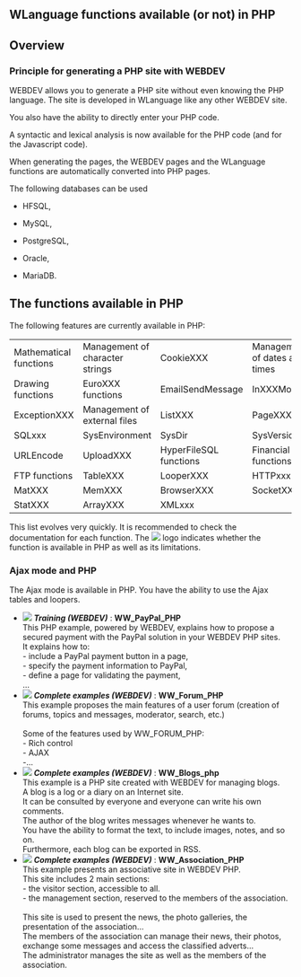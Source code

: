 


## WLanguage functions available (or not) in PHP
			



<a name="NOTE1"></a>
<a name="NOTE1_1"></a>


## Overview
<a name="overview_ELTTEXTE000171"></a>


### Principle for generating a PHP site with WEBDEV
<a name="principle_for_generating_php_site_with_webdev_ELTPARAGRAPHE000011"></a>

WEBDEV allows you to generate a PHP site without even knowing the PHP language. The site is developed in WLanguage like any other WEBDEV site.

You also have the ability to directly enter your PHP code.

A syntactic and lexical analysis is now available for the PHP code (and for the Javascript code).

When generating the pages, the WEBDEV pages and the WLanguage functions are automatically converted into PHP pages.



The following databases can be used

- HFSQL, 

- MySQL,

- PostgreSQL,

- Oracle,

- MariaDB.






<a name="NOTE2"></a>
<a name="NOTE2_1"></a>


## The functions available in PHP
<a name="the_functions_available_php_ELTTEXTE000244"></a>
The following features are currently available in PHP:  


|   |   |   |   |
| --- | --- | --- | --- |
| Mathematical functions | Management of character strings | CookieXXX | Management of dates and times |
| Drawing functions | EuroXXX functions | EmailSendMessage | InXXXMode |
| ExceptionXXX | Management of external files | ListXXX | PageXXX |
| SQLxxx | SysEnvironment | SysDir | SysVersion |
| URLEncode | UploadXXX | HyperFileSQL functions | Financial functions |
| FTP functions | TableXXX | LooperXXX | HTTPxxx |
| MatXXX | MemXXX | BrowserXXX | SocketXXX |
| StatXXX | ArrayXXX | XMLxxx |   |


This list evolves very quickly. It is recommended to check the documentation for each function. The ![](https://doc.pcsoft.fr/en-US/images/image.awp?langid=3&name=menu_btn_php_1.gif)
 logo indicates whether the function is available in PHP as well as its limitations.
<a name="NOTE2_2"></a>


### Ajax mode and PHP
<a name="ajax_mode_and_php_ELTPARAGRAPHE000120"></a>

The Ajax mode is available in PHP. You have the ability to use the Ajax tables and loopers.  


- ![](https://doc.pcsoft.fr/en-US/images/image.awp?langid=3&name=WW_PayPal_PHP.gif) ***Training (WEBDEV)*** : **WW_PayPal_PHP** <br>This PHP example, powered by WEBDEV, explains how to propose a secured payment with the PayPal solution in your WEBDEV PHP sites.<br>It explains how to:<br>- include a PayPal payment button in a page, <br>- specify the payment information to PayPal, <br>- define a page for validating the payment, <br>...
- ![](https://doc.pcsoft.fr/en-US/images/image.awp?langid=3&name=WW_Forum_PHP.gif) ***Complete examples (WEBDEV)*** : **WW_Forum_PHP** <br>This example proposes the main features of a user forum (creation of forums, topics and messages, moderator, search, etc.)<br><br>Some of the features used by WW_FORUM_PHP:<br>- Rich control<br>- AJAX<br>-...
- ![](https://doc.pcsoft.fr/en-US/images/image.awp?langid=3&name=WW_Blogs_php.gif) ***Complete examples (WEBDEV)*** : **WW_Blogs_php** <br>This example is a PHP site created with WEBDEV for managing blogs.<br>A blog is a log or a diary on an Internet site. <br>It can be consulted by everyone and everyone can write his own comments.<br>The author of the blog writes messages whenever he wants to.<br>You have the ability to format the text, to include images, notes, and so on.<br>Furthermore, each blog can be exported in RSS.
- ![](https://doc.pcsoft.fr/en-US/images/image.awp?langid=3&name=WW_Association_PHP.gif) ***Complete examples (WEBDEV)*** : **WW_Association_PHP** <br>This example presents an associative site in WEBDEV PHP.<br>This site includes 2 main sections: <br>- the visitor section, accessible to all.<br>- the management section, reserved to the members of the association.   <br>  <br>This site is used to present the news, the photo galleries, the presentation of the association...<br>The members of the association can manage their news, their photos, exchange some messages and access the classified adverts...<br>The administrator manages the site as well as the members of the association.


